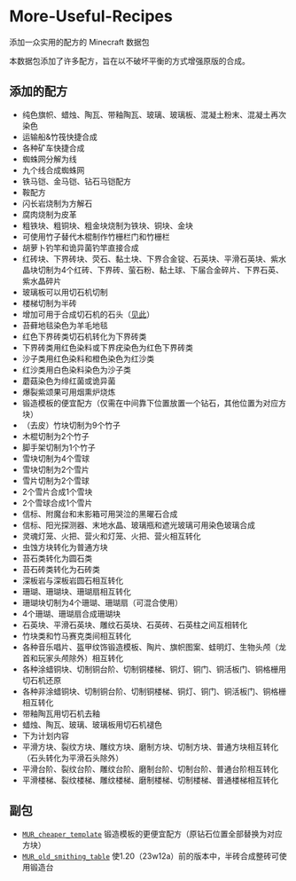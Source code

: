 # More-Useful-Recipes

添加一众实用的配方的 Minecraft 数据包  

本数据包添加了许多配方，旨在以不破坏平衡的方式增强原版的合成。  

## 添加的配方

- 纯色旗帜、蜡烛、陶瓦、带釉陶瓦、玻璃、玻璃板、混凝土粉末、混凝土再次染色
- 运输船&竹筏快捷合成
- 各种矿车快捷合成
- 蜘蛛网分解为线
- 九个线合成蜘蛛网
- 铁马铠、金马铠、钻石马铠配方
- 鞍配方
- 闪长岩烧制为方解石
- 腐肉烧制为皮革
- 粗铁块、粗铜块、粗金块烧制为铁块、铜块、金块
- 可使用竹子替代木棍制作竹栅栏门和竹栅栏
- 胡萝卜钓竿和诡异菌钓竿直接合成
- 红砖块、下界砖块、荧石、黏土块、下界合金锭、石英块、平滑石英块、紫水晶块切制为4个红砖、下界砖、萤石粉、黏土球、下届合金碎片、下界石英、紫水晶碎片
- 玻璃板可以用切石机切制
- 楼梯切制为半砖
- 增加可用于合成切石机的石头（[见此](https://github.com/RainStar7981/More-Useful-Recipes/blob/main/rocks_for_stonecutter.md)）
- 苔藓地毯染色为羊毛地毯
- 红色下界砖类切石机转化为下界砖类
- 下界砖类用红色染料或下界疣染色为红色下界砖类
- 沙子类用红色染料和橙色染色为红沙类
- 红沙类用白色染料染色为沙子类
- 蘑菇染色为绯红菌或诡异菌
- 爆裂紫颂果可用烟熏炉烧炼
- 锻造模板的便宜配方（仅需在中间靠下位置放置一个钻石，其他位置为对应方块）
- （去皮）竹块切制为9个竹子
- 木棍切制为2个竹子
- 脚手架切制为1个竹子
- 雪块切制为4个雪球
- 雪块切制为2个雪片
- 雪片切制为2个雪球
- 2个雪片合成1个雪块
- 2个雪球合成1个雪片
- 信标、附魔台和末影箱可用哭泣的黑曜石合成
- 信标、阳光探测器、末地水晶、玻璃瓶和遮光玻璃可用染色玻璃合成
- 灵魂灯笼、火把、营火和灯笼、火把、营火相互转化
- 虫蚀方块转化为普通方块
- 苔石类转化为圆石类
- 苔石砖类转化为石砖类
- 深板岩与深板岩圆石相互转化
- 珊瑚、珊瑚块、珊瑚扇相互转化
- 珊瑚块切制为4个珊瑚、珊瑚扇（可混合使用）
- 4个珊瑚、珊瑚扇合成珊瑚块
- 石英块、平滑石英块、雕纹石英块、石英砖、石英柱之间互相转化
- 竹块类和竹马赛克类间相互转化
- 各种音乐唱片、盔甲纹饰锻造模板、陶片、旗帜图案、蛙明灯、生物头颅（龙首和玩家头颅除外）相互转化
- 各种涂蜡铜块、切制铜台阶、切制铜楼梯、铜灯、铜门、铜活板门、铜格栅用切石机还原
- 各种非涂蜡铜块、切制铜台阶、切制铜楼梯、铜灯、铜门、铜活板门、铜格栅相互转化
- 带釉陶瓦用切石机去釉
- 蜡烛、陶瓦、玻璃、玻璃板用切石机褪色
- 下为计划内容
- 平滑方块、裂纹方块、雕纹方块、磨制方块、切制方块、普通方块相互转化（石头转化为平滑石头除外）
- 平滑台阶、裂纹台阶、雕纹台阶、磨制台阶、切制台阶、普通台阶相互转化
- 平滑楼梯、裂纹楼梯、雕纹楼梯、磨制楼梯、切制楼梯、普通楼梯相互转化

## 副包

- [`MUR_cheaper_template`](https://github.com/RainStar7981/More-Useful-Recipes/releases/tag/v1.0.1-cheaper_template) 锻造模板的更便宜配方（原钻石位置全部替换为对应方块）
- [`MUR_old_smithing_table`](https://github.com/RainStar7981/More-Useful-Recipes/releases/tag/v1.0.0-old_smithing_table) 使1.20（23w12a）前的版本中，半砖合成整砖可使用锻造台
